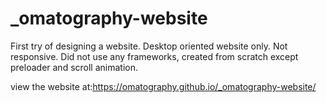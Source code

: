 # _omatography-website
First try of designing a website.
Desktop oriented website only. Not responsive.
Did not use any frameworks, created from scratch except preloader and scroll animation.

view the website at:https://omatography.github.io/_omatography-website/
